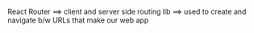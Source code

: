 React Router ==> client and server side routing lib ==> used to create and navigate b/w URLs that make our web app 
